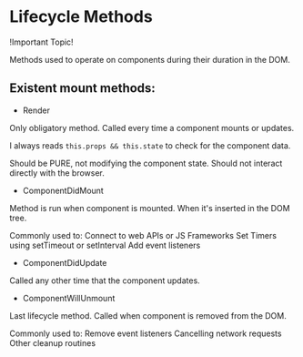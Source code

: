 # Lifecycle Methods

!Important Topic!

Methods used to operate on components during their duration in the DOM.

## Existent mount methods:

- Render

Only obligatory method. Called every time a component mounts or updates.

I always reads `this.props && this.state` to check for the component data.

Should be PURE, not modifying the component state. Should not interact directly with the browser.


- ComponentDidMount

Method is run when component is mounted. When it's inserted in the DOM tree.

Commonly used to:
Connect to web APIs or JS Frameworks
Set Timers using setTimeout or setInterval
Add event listeners

- ComponentDidUpdate

Called any other time that the component updates. 

- ComponentWillUnmount 

Last lifecycle method. Called when component is removed from the DOM.

Commonly used to:
Remove event listeners
Cancelling network requests
Other cleanup routines


